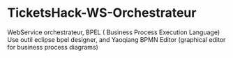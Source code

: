 # TicketsHack-WS-Orchestrateur
WebService orchestrateur, BPEL ( Business Process Execution Language) 
Use outil eclipse bpel designer, and Yaoqiang BPMN Editor (graphical editor for business process diagrams)

